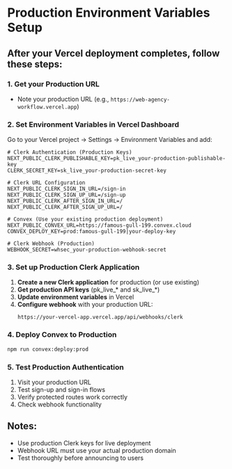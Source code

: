 # Production Environment Variables Setup

## After your Vercel deployment completes, follow these steps:

### 1. Get your Production URL
- Note your production URL (e.g., `https://web-agency-workflow.vercel.app`)

### 2. Set Environment Variables in Vercel Dashboard
Go to your Vercel project → Settings → Environment Variables and add:

```
# Clerk Authentication (Production Keys)
NEXT_PUBLIC_CLERK_PUBLISHABLE_KEY=pk_live_your-production-publishable-key
CLERK_SECRET_KEY=sk_live_your-production-secret-key

# Clerk URL Configuration
NEXT_PUBLIC_CLERK_SIGN_IN_URL=/sign-in
NEXT_PUBLIC_CLERK_SIGN_UP_URL=/sign-up
NEXT_PUBLIC_CLERK_AFTER_SIGN_IN_URL=/
NEXT_PUBLIC_CLERK_AFTER_SIGN_UP_URL=/

# Convex (Use your existing production deployment)
NEXT_PUBLIC_CONVEX_URL=https://famous-gull-199.convex.cloud
CONVEX_DEPLOY_KEY=prod:famous-gull-199|your-deploy-key

# Clerk Webhook (Production)
WEBHOOK_SECRET=whsec_your-production-webhook-secret
```

### 3. Set up Production Clerk Application
1. **Create a new Clerk application** for production (or use existing)
2. **Get production API keys** (pk_live_* and sk_live_*)
3. **Update environment variables** in Vercel
4. **Configure webhook** with your production URL:
   ```
   https://your-vercel-app.vercel.app/api/webhooks/clerk
   ```

### 4. Deploy Convex to Production
```bash
npm run convex:deploy:prod
```

### 5. Test Production Authentication
1. Visit your production URL
2. Test sign-up and sign-in flows
3. Verify protected routes work correctly
4. Check webhook functionality

## Notes:
- Use production Clerk keys for live deployment
- Webhook URL must use your actual production domain
- Test thoroughly before announcing to users
